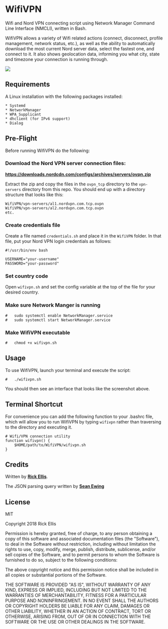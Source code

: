 # WifiVPN
Wifi and Nord VPN connecting script using Network Manager Command Line Interface (NMCLI), written in Bash. 

WifiVPN allows a variety of Wifi related actions (connect, disconnect, profile management, network status, etc.), as well as the ability to automatically download the most current Nord server data, select the fastest one, and connect to it. It also shows geolocation data, informing you what city, state and timezone your connection is running through.

<img src="https://i.imgur.com/W4BgHYF.png" />


## Requirements
A Linux installation with the following packages installed:

    * Systemd
    * NetworkManager
    * WPA_Supplicant
    * dhclient (for IPv6 support)
    * Dialog

## Pre-Flight
Before running WifiVPN do the following:

### Download the Nord VPN server connection files:

__https://downloads.nordcdn.com/configs/archives/servers/ovpn.zip__

Extract the zip and copy the files in the `ovpn_tcp` directory to the `vpn-servers` directory from this repo. You should end up with a directory structure that looks like this:

    WifiVPN/vpn-servers/al1.nordvpn.com.tcp.ovpn
    WifiVPN/vpn-servers/al2.nordvpn.com.tcp.ovpn
    etc.

### Create credentials file

Create a file named `credentials.sh` and place it in the `WifiVPN` folder. In that file, put your Nord VPN login credentials as follows:

    #!/usr/bin/env bash

    USERNAME="your-username"
    PASSWORD="your-password"

### Set country code
Open `wifivpn.sh` and set the config variable at the top of the file for your desired country.

### Make sure Network Manger is running

    #   sudo systemctl enable NetworkManager.service
    #   sudo systemctl start NetworkManager.service

### Make WifiVPN executable

    #   chmod +x wifivpn.sh

## Usage
To use WifiVPN, launch your terminal and execute the script:

    #   ./wifivpn.sh

You should then see an interface that looks like the screenshot above.

## Terminal Shortcut
For convenience you can add the following function to your .bashrc file, which will allow you to run WifiVPN by typing `wifivpn` rather than traversing to the directory and executing it.

    # Wifi/VPN connection utility
    function wifivpn() {
        $HOME/path/to/WifiVPN/wifivpn.sh
    }

## Credits

Written by __[Rick Ellis](http://rickellis.com/)__.

The JSON parsing query written by __[Sean Ewing](https://github.com/strobilomyces/nordvpn-nm)__

## License

MIT

Copyright 2018 Rick Ellis

Permission is hereby granted, free of charge, to any person obtaining a copy of this software and associated documentation files (the "Software"), to deal in the Software without restriction, including without limitation the rights to use, copy, modify, merge, publish, distribute, sublicense, and/or sell copies of the Software, and to permit persons to whom the Software is furnished to do so, subject to the following conditions:

The above copyright notice and this permission notice shall be included in all copies or substantial portions of the Software.

THE SOFTWARE IS PROVIDED "AS IS", WITHOUT WARRANTY OF ANY KIND, EXPRESS OR IMPLIED, INCLUDING BUT NOT LIMITED TO THE WARRANTIES OF MERCHANTABILITY, FITNESS FOR A PARTICULAR PURPOSE AND NONINFRINGEMENT. IN NO EVENT SHALL THE AUTHORS OR COPYRIGHT HOLDERS BE LIABLE FOR ANY CLAIM, DAMAGES OR OTHER LIABILITY, WHETHER IN AN ACTION OF CONTRACT, TORT OR OTHERWISE, ARISING FROM, OUT OF OR IN CONNECTION WITH THE SOFTWARE OR THE USE OR OTHER DEALINGS IN THE SOFTWARE.